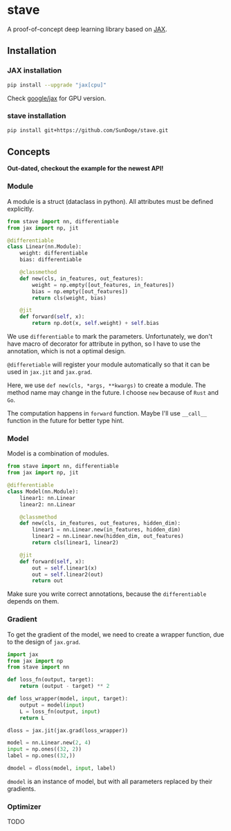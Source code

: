 # stave

A proof-of-concept deep learning library based on [JAX](https://github.com/google/jax).

## Installation

### JAX installation

```bash
pip install --upgrade "jax[cpu]"
```

Check [google/jax](https://github.com/google/jax#pip-installation) for GPU version.

### stave installation

```bash
pip install git+https://github.com/SunDoge/stave.git
```

## Concepts

**Out-dated, checkout the example for the newest API!**

### Module

A module is a struct (dataclass in python). All attributes must be defined explicitly.

```python
from stave import nn, differentiable
from jax import np, jit

@differentiable
class Linear(nn.Module):
    weight: differentiable
    bias: differentiable

    @classmethod
    def new(cls, in_features, out_features):
        weight = np.empty([out_features, in_features])
        bias = np.empty([out_features])
        return cls(weight, bias)

    @jit
    def forward(self, x):
        return np.dot(x, self.weight) + self.bias
```

We use `differentiable` to mark the parameters. Unfortunately, we don't have macro of decorator for attribute in python, so I have to use the annotation, which is not a optimal design.

`@differetiable` will register your module automatically so that it can be used in `jax.jit` and `jax.grad`.

Here, we use `def new(cls, *args, **kwargs)` to create a module. The method name may change in the future. I choose `new` because of `Rust` and `Go`.

The computation happens in `forward` function. Maybe I'll use `__call__` function in the future for better type hint.

### Model

Model is a combination of modules.

```python
from stave import nn, differentiable
from jax import np, jit

@differentiable
class Model(nn.Module):
    linear1: nn.Linear
    linear2: nn.Linear

    @classmethod
    def new(cls, in_features, out_features, hidden_dim):
        linear1 = nn.Linear.new(in_features, hidden_dim)
        linear2 = nn.Linear.new(hidden_dim, out_features)
        return cls(linear1, linear2)

    @jit
    def forward(self, x):
        out = self.linear1(x)
        out = self.linear2(out)
        return out
```

Make sure you write correct annotations, because the `differentiable` depends on them.

### Gradient

To get the gradient of the model, we need to create a wrapper function, due to the design of `jax.grad`.

```python
import jax
from jax import np
from stave import nn

def loss_fn(output, target):
    return (output - target) ** 2

def loss_wrapper(model, input, target):
    output = model(input)
    L = loss_fn(output, input)
    return L

dloss = jax.jit(jax.grad(loss_wrapper))

model = nn.Linear.new(2, 4)
input = np.ones((32, 2))
label = np.ones((32,))

dmodel = dloss(model, input, label)
```

`dmodel` is an instance of model, but with all parameters replaced by their gradients.

### Optimizer

TODO
